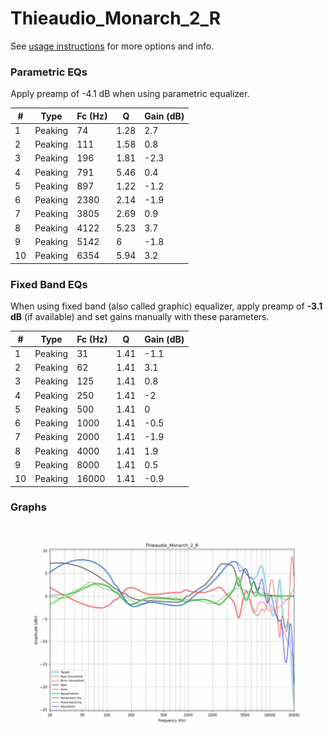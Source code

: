 # Thieaudio_Monarch_2_R
See [usage instructions](https://github.com/jaakkopasanen/AutoEq#usage) for more options and info.

### Parametric EQs
Apply preamp of -4.1 dB when using parametric equalizer.

|   # | Type    |   Fc (Hz) |    Q |   Gain (dB) |
|-----|---------|-----------|------|-------------|
|   1 | Peaking |        74 | 1.28 |         2.7 |
|   2 | Peaking |       111 | 1.58 |         0.8 |
|   3 | Peaking |       196 | 1.81 |        -2.3 |
|   4 | Peaking |       791 | 5.46 |         0.4 |
|   5 | Peaking |       897 | 1.22 |        -1.2 |
|   6 | Peaking |      2380 | 2.14 |        -1.9 |
|   7 | Peaking |      3805 | 2.69 |         0.9 |
|   8 | Peaking |      4122 | 5.23 |         3.7 |
|   9 | Peaking |      5142 | 6    |        -1.8 |
|  10 | Peaking |      6354 | 5.94 |         3.2 |

### Fixed Band EQs
When using fixed band (also called graphic) equalizer, apply preamp of **-3.1 dB** (if available) and set gains manually with these parameters.

|   # | Type    |   Fc (Hz) |    Q |   Gain (dB) |
|-----|---------|-----------|------|-------------|
|   1 | Peaking |        31 | 1.41 |        -1.1 |
|   2 | Peaking |        62 | 1.41 |         3.1 |
|   3 | Peaking |       125 | 1.41 |         0.8 |
|   4 | Peaking |       250 | 1.41 |        -2   |
|   5 | Peaking |       500 | 1.41 |         0   |
|   6 | Peaking |      1000 | 1.41 |        -0.5 |
|   7 | Peaking |      2000 | 1.41 |        -1.9 |
|   8 | Peaking |      4000 | 1.41 |         1.9 |
|   9 | Peaking |      8000 | 1.41 |         0.5 |
|  10 | Peaking |     16000 | 1.41 |        -0.9 |

### Graphs
![](./Thieaudio_Monarch_2_R.png)
